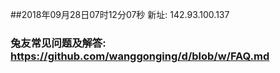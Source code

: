 ##2018年09月28日07时12分07秒 新址: 142.93.100.137
### 兔友常见问题及解答: https://github.com/wanggonging/d/blob/w/FAQ.md
